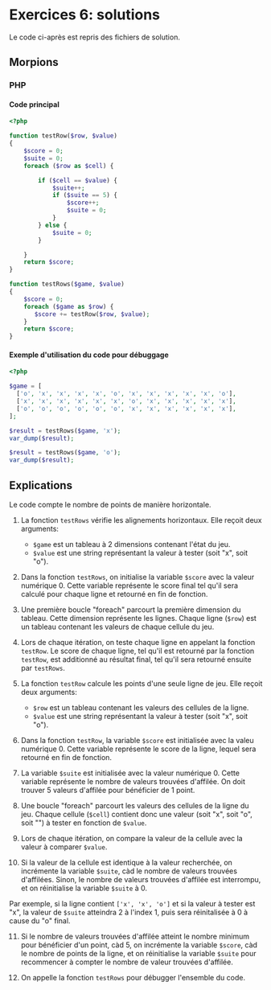 # Exercices 6: solutions

Le code ci-après est repris des fichiers de solution.

## Morpions

### PHP

#### Code principal

```php
<?php

function testRow($row, $value)
{
    $score = 0;
    $suite = 0;
    foreach ($row as $cell) {

        if ($cell == $value) {
            $suite++;
            if ($suite == 5) {
                $score++;
                $suite = 0;
            }
        } else {
            $suite = 0; 
        }

    }
    return $score;
}

function testRows($game, $value) 
{
    $score = 0;
    foreach ($game as $row) {
       $score += testRow($row, $value);
    }
    return $score;
}

```

#### Exemple d'utilisation du code pour débuggage

```php
<?php

$game = [
  ['o', 'x', 'x', 'x', 'x', 'o', 'x', 'x', 'x', 'x', 'x', 'o'],
  ['x', 'x', 'x', 'x', 'x', 'x', 'o', 'x', 'x', 'x', 'x', 'x'],
  ['o', 'o', 'o', 'o', 'o', 'o', 'x', 'x', 'x', 'x', 'x', 'x'],
];

$result = testRows($game, 'x');
var_dump($result);

$result = testRows($game, 'o');
var_dump($result);
```

## Explications

Le code compte le nombre de points de manière horizontale.

1. La fonction `testRows` vérifie les alignements horizontaux. Elle reçoit deux arguments: 
    - `$game` est un tableau à 2 dimensions contenant l'état du jeu.
    - `$value` est une string représentant la valeur à tester (soit "x", soit "o").

2. Dans la fonction `testRows`, on initialise la variable `$score` avec la valeur numérique 0. Cette variable représente le score final tel qu'il sera calculé pour chaque ligne et retourné en fin de fonction.

3. Une première boucle "foreach" parcourt la première dimension du tableau. Cette dimension représente les lignes. Chaque ligne (`$row`) est un tableau contenant les valeurs de chaque cellule du jeu.

4. Lors de chaque itération, on teste chaque ligne en appelant la fonction `testRow`. Le score de chaque ligne, tel qu'il est retourné par la fonction `testRow`, est additionné au résultat final, tel qu'il sera retourné ensuite par `testRows`.

5. La fonction `testRow` calcule les points d'une seule ligne de jeu. Elle reçoit deux arguments: 
    - `$row` est un tableau contenant les valeurs des cellules de la ligne.
    - `$value` est une string représentant la valeur à tester (soit "x", soit "o").

6. Dans la fonction `testRow`, la variable `$score` est initialisée avec la valeu numérique 0. Cette variable représente le score de la ligne, lequel sera retourné en fin de fonction.

7. La variable `$suite` est initialisée avec la valeur numérique 0. Cette variable représente le nombre de valeurs trouvées d'affilée. On doit trouver 5 valeurs d'affilée pour bénéficier de 1 point.

8. Une boucle "foreach" parcourt les valeurs des cellules de la ligne du jeu. Chaque cellule (`$cell`) contient donc une valeur (soit "x", soit "o", soit "") à tester en fonction de `$value`.

9. Lors de chaque itération, on compare la valeur de la cellule avec la valeur à comparer `$value`.

10. Si la valeur de la cellule est identique à la valeur recherchée, on incrémente la variable `$suite`, càd le nombre de valeurs trouvées d'affilées. Sinon, le nombre de valeurs trouvées d'affilée est interrompu, et on réinitialise la variable `$suite` à 0.

Par exemple, si la ligne contient `['x', 'x', 'o']` et si la valeur à tester est "x", la valeur de `$suite` atteindra 2 à l'index 1, puis sera réinitalisée à 0 à cause du "o" final.

11. Si le nombre de valeurs trouvées d'affilée atteint le nombre minimum pour bénéficier d'un point, càd 5, on incrémente la variable `$score`, càd le nombre de points de la ligne, et on réinitialise la variable `$suite` pour recommencer à compter le nombre de valeur trouvées d'affilée.

12. On appelle la fonction `testRows` pour débugger l'ensemble du code.
